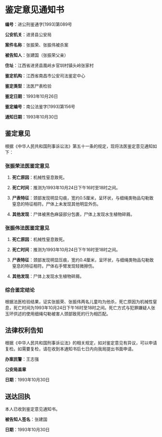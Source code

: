 # 鉴定意见通知书

**编号**：进公刑鉴通字[1993]第089号

**公安机关**：进贤县公安局

**案件名称**：张振荣、张振伟被杀案

**被告知人**：张建国（张振荣父亲）

**住址**：江西省进贤县凰岭乡官圳村镇头岭张家村

**鉴定机构**：江西省南昌市公安司法鉴定中心

**鉴定类型**：法医尸表检验

**鉴定日期**：1993年10月26日

**鉴定编号**：南公法鉴字[1993]第156号

**通知日期**：1993年10月30日

## 鉴定意见

根据《中华人民共和国刑事诉讼法》第五十一条的规定，现将法医鉴定意见通知如下：

### 张振荣法医鉴定意见

1. **死亡原因**：机械性窒息致死。

2. **死亡时间**：推测为1993年10月24日下午16时至18时之间。

3. **尸表特征**：颈部发现明显勾痕，宽约0.5厘米，呈环状，与细绳类物品勾勒致窒息的特征相符。尸体上未发现其他明显外伤。

4. **其他发现**：尸体被黑色麻袋部分包裹，尸体上发现水生植物碎屑。

### 张振伟法医鉴定意见

1. **死亡原因**：机械性窒息致死。

2. **死亡时间**：推测为1993年10月24日下午16时至18时之间。

3. **尸表特征**：颈部发现明显压痕，宽约0.4厘米，呈环状，与细绳类物品勾勒致窒息的特征相符。尸体右手臂发现轻微擦伤。

4. **其他发现**：尸体上发现水生植物碎屑。

### 综合鉴定结论

根据法医检验结果，证实张振荣、张振伟两名儿童均为他杀，死亡原因为机械性窒息，死亡时间为1993年10月24日下午16时至18时之间。死亡方式与犯罪嫌疑人张玉环供述的使用细绳勾勒被害人颈部致死的行为相匹配。

## 法律权利告知

根据《中华人民共和国刑事诉讼法》的相关规定，如对鉴定意见有异议，可以申请复检。如需要复检，请在收到本通知书后七日内向我局提出书面申请。

**办案民警**：王志强

**公安局盖章**

**日期**：1993年10月30日

## 送达回执

本人已收到鉴定意见通知书。

**被告知人签名**：张建国

**日期**：1993年10月30日